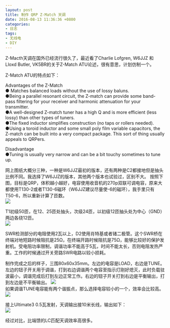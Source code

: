 ```yaml
---
layout: post
title: 制作 QRP Z-Match 天调
date: 2016-08-13 11:36:36 +0800
categories:
- 日志
tags:
- 无线电
- DIY
---
```


Z-Macth天调在国外已经流行很久了，最近看了Charlie Lofgren, W6JJZ 和 Lloxd Butler, VK5BR的关于Z-Match ATU论述，很有意思，计划仿制一个。    

Z-Match ATU的特点如下：    

Advantages of the Z-Match     
● Matches balanced loads without the use of lossy baluns.    
●Being a parallel resonant circuit, the Z-match can provide some band-pass filtering for your receiver and harmonic attenuation for your transmitter.    
●A well-designed Z-match tuner has a high Q and is more efficient (less lossy) than other types of tuners.    
●The fixed inductor simplifies construction (no taps or rollers needed).    
●Using a toroid inductor and some small poly film variable capacitors, the Z-match can be built into a very compact package. This sort of thing usually appeals to QRPers.    

Disadvantage      
●Tuning is usually very narrow and can be a bit touchy sometimes to tune up.    

网上图纸大概分三种，一种是W6JJZ最初的版本，还有两种是C2都接地但是抽头比例不同。我选择了W6JJZ的版本，其他两个版本也试验过，区别不大。 按照下图，目标是QRP，体积越小越好，电容使用收音机的270p双联可调电容，原来大都使用T130-2或者T130-6磁环（W6JJZ建议尽量使-6的磁环），我手里只有T50-6，所以重新计算了匝数。    
![](https://github.com/bh3nvn/bh3nvn.github.io/raw/master/image/2016/2016-08-12-01.jpg)     	

T1初级50匝，在12、25匝处抽头，次级24匝，以初级12匝抽头处为中心（GND）两边各绕12匝。    
![](https://github.com/bh3nvn/bh3nvn.github.io/raw/master/image/2016/2016-08-12-05.jpg)     

SWR检测部分的电阻使用2瓦以上，D2使用肖特基或者锗二极管。这个SWR桥在终端对地短路时候阻抗是25Ω，在终端开路时候阻抗是75Ω，能够比较好的保护发射机。受电阻功率限制，调谐功率不能高于5瓦，时间不能太长，否则电阻发热严重。工作的时候通过开关旁路SWR电路以较小损耗。    

制作完成之后的样子，三围80x60x35mm。左边的电容是LOAD，右边是TUNE。左边的钮子开关用于调谐，打到右边调谐两个电容至指示灯刚好熄灭，此时负载驻波最小，调谐完成后打到左边正常工作。右边的钮子开关打到右边是平衡输出，打到左边是不平衡输出。    ![](https://github.com/bh3nvn/bh3nvn.github.io/raw/master/image/2016/2016-08-12-00.jpg)     		  
如果调谐TUNE电容能有两个谐振点，那么选择电容较小的一个，效率会比较高。    
![](https://github.com/bh3nvn/bh3nvn.github.io/raw/master/image/2016/2016-08-12-02.jpg)     		


接上Ultimate3 0.5瓦发射，天调输出接10米长线，输出如下：    
![](https://github.com/bh3nvn/bh3nvn.github.io/raw/master/image/2016/2016-08-12-03.jpg)     		

经过对比，比端馈的LC匹配天调效率高很多。


